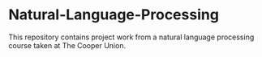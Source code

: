 # Natural-Language-Processing
This repository contains project work from a natural language processing course taken at The Cooper Union.
